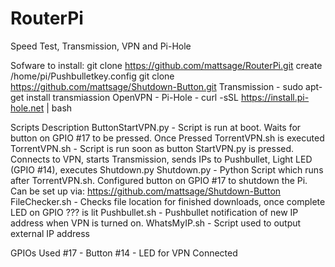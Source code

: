 # RouterPi
Speed Test, Transmission, VPN and Pi-Hole

Sofware to install:
git clone https://github.com/mattsage/RouterPi.git
create /home/pi/Pushbulletkey.config
git clone https://github.com/mattsage/Shutdown-Button.git
Transmission - sudo apt-get install transmiassion
OpenVPN - 
Pi-Hole - curl -sSL https://install.pi-hole.net | bash

Scripts Description
ButtonStartVPN.py	- Script is run at boot. Waits for button on GPIO #17 to be pressed. Once Pressed TorrentVPN.sh is executed
TorrentVPN.sh - Script is run soon as button StartVPN.py is pressed. Connects to VPN, starts Transmission, sends IPs to Pushbullet, Light LED (GPIO #14), executes Shutdown.py
Shutdown.py	- Python Script which runs after TorrentVPN.sh. Configured button on GPIO #17 to shutdown the Pi. Can be set up via: https://github.com/mattsage/Shutdown-Button
FileChecker.sh - Checks file location for finished downloads, once complete LED on GPIO ??? is lit
Pushbullet.sh - Pushbullet notification of new IP address when VPN is turned on. 
WhatsMyIP.sh - Script used to output external IP address

GPIOs Used
#17 - Button
#14 - LED for VPN Connected
